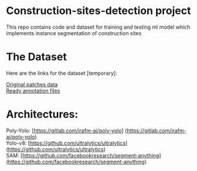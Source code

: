 # Construction-sites-detection project
This repo contains code and dataset for training and testing ml model which implements instance segmentation of construction sites

# The Dataset

Here are the links for the dataset [temporary]:

[Original patches data](https://drive.google.com/drive/folders/1GyunyT7veq1rNzehK98aX7pn7y60S9bF?usp=sharing) <br/> 
[Ready annotation files](https://drive.google.com/drive/folders/1q1D_ZFjqL1vOAJPxbZGtVruQMgcIovJ-?usp=sharing)

# Architectures:
Poly-Yolo: [https://gitlab.com/irafm-ai/poly-yolo] (https://gitlab.com/irafm-ai/poly-yolo) <br/> 
Yolo-v8: [https://github.com/ultralytics/ultralytics] (https://github.com/ultralytics/ultralytics) <br/> 
SAM: [https://github.com/facebookresearch/segment-anything] (https://github.com/facebookresearch/segment-anything)
